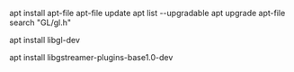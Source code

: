 apt install apt-file
apt-file update 
apt list --upgradable
apt upgrade
apt-file search "GL/gl.h"

apt install libgl-dev

apt install libgstreamer-plugins-base1.0-dev